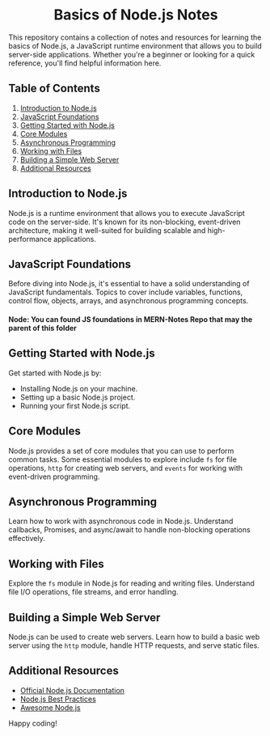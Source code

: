 <h1 align="center"> Basics of Node.js Notes</h1>

This repository contains a collection of notes and resources for learning the basics of Node.js, a JavaScript runtime environment that allows you to build server-side applications. Whether you're a beginner or looking for a quick reference, you'll find helpful information here.

## Table of Contents

1. [Introduction to Node.js](#introduction-to-nodejs)
2. [JavaScript Foundations](#javascript-foundations)
3. [Getting Started with Node.js](#getting-started-with-nodejs)
4. [Core Modules](#core-modules)
5. [Asynchronous Programming](#asynchronous-programming)
6. [Working with Files](#working-with-files)
7. [Building a Simple Web Server](#building-a-simple-web-server)
8. [Additional Resources](#additional-resources)

## Introduction to Node.js

Node.js is a runtime environment that allows you to execute JavaScript code on the server-side. It's known for its non-blocking, event-driven architecture, making it well-suited for building scalable and high-performance applications.

## JavaScript Foundations

Before diving into Node.js, it's essential to have a solid understanding of JavaScript fundamentals. Topics to cover include variables, functions, control flow, objects, arrays, and asynchronous programming concepts.

#### Node: You can found JS foundations in MERN-Notes Repo that may the parent of this folder

## Getting Started with Node.js

Get started with Node.js by:

- Installing Node.js on your machine.
- Setting up a basic Node.js project.
- Running your first Node.js script.

## Core Modules

Node.js provides a set of core modules that you can use to perform common tasks. Some essential modules to explore include `fs` for file operations, `http` for creating web servers, and `events` for working with event-driven programming.

## Asynchronous Programming

Learn how to work with asynchronous code in Node.js. Understand callbacks, Promises, and async/await to handle non-blocking operations effectively.

## Working with Files

Explore the `fs` module in Node.js for reading and writing files. Understand file I/O operations, file streams, and error handling.

## Building a Simple Web Server

Node.js can be used to create web servers. Learn how to build a basic web server using the `http` module, handle HTTP requests, and serve static files.

## Additional Resources

- [Official Node.js Documentation](https://nodejs.org/docs/)
- [Node.js Best Practices](https://github.com/goldbergyoni/nodebestpractices)
- [Awesome Node.js](https://github.com/sindresorhus/awesome-nodejs)

Happy coding!
